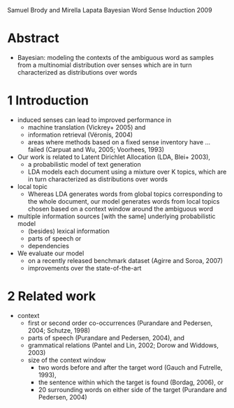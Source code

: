 Samuel Brody and Mirella Lapata
Bayesian Word Sense Induction
2009

# Abstract

* Bayesian: modeling the contexts of the ambiguous word as samples from a
  multinomial distribution over senses which are in turn characterized as
  distributions over words

# 1 Introduction

* induced senses can lead to improved performance in
  * machine translation (Vickrey+ 2005) and
  * information retrieval (Véronis, 2004)
  * areas where methods based on a fixed sense inventory have ...  failed
    (Carpuat and Wu, 2005; Voorhees, 1993)
* Our work is related to Latent Dirichlet Allocation (LDA, Blei+ 2003),
  * a probabilistic model of text generation
  * LDA models each document using a mixture over K topics, which are in turn
    characterized as distributions over words
* local topic
  * Whereas LDA generates words from
    global topics corresponding to the whole document,
    our model generates words from
    local topics chosen based on a context window around the ambiguous word
* multiple information sources [with the same] underlying probabilistic model
  * (besides) lexical information
  * parts of speech or
  * dependencies
* We evaluate our model
  * on a recently released benchmark dataset (Agirre and Soroa, 2007)
  * improvements over the state-of-the-art

# 2 Related work

* context
  * first or second order co-occurrences
    (Purandare and Pedersen, 2004; Schutze, 1998)
  * parts of speech (Purandare and Pedersen, 2004), and
  * grammatical relations (Pantel and Lin, 2002; Dorow and Widdows, 2003)
  * size of the context window
    * two words before and after the target word
      (Gauch and Futrelle, 1993),
    * the sentence within which the target is found (Bordag, 2006), or
    * 20 surrounding words on either side of the target
      (Purandare and Pedersen, 2004)
